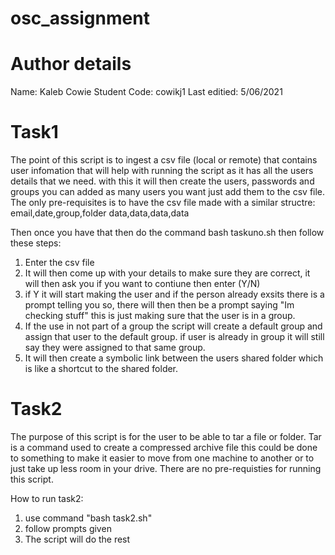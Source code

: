 # osc_assignment



# Author details
Name: Kaleb Cowie
Student Code: cowikj1 
Last editied: 5/06/2021



# Task1 
The point of this script is to ingest a csv file (local or remote) that contains user infomation that will help with running the script as it has all the users details that we need. with this it will then create the users, passwords and groups you can added as many users you want just add them to the csv file. 
The only pre-requisites is to have the csv file made with a similar structre:
email,date,group,folder
data,data,data,data

Then once you have that then do the command bash taskuno.sh then follow these steps:
1. Enter the csv file
2. It will then come up with your details to make sure they are correct, it will then ask you if you want to contiune then enter (Y/N)
3. if Y it will start making the user and if the person already exsits there is a prompt telling you so, there will then then be a prompt saying "Im checking stuff" this is just making sure that the user is in a group.
4. If the use in not part of a group the script will create a default group and assign that user to the default group. if user is already in group it will still say they were assigned to that same group.
5. It will then create a symbolic link between the users shared folder which is like a shortcut to the shared folder.






# Task2
The purpose of this script is for the user to be able to tar a file or folder. Tar is a command used to create a compressed archive file this could be done to something to make it easier to move from one machine to another or to just take up less room in your drive. There are no pre-requisties for running this script. 

How to run task2:
1. use command "bash task2.sh"
2. follow prompts given
3. The script will do the rest
